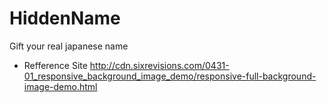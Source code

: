 # HiddenName
Gift your real japanese name

* Refference Site
http://cdn.sixrevisions.com/0431-01_responsive_background_image_demo/responsive-full-background-image-demo.html

